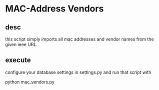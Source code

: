 # MAC-Address Vendors

## desc

this script simply imports all mac addresses and vendor names from the given ieee URL.

## execute

configure your database settings in settings.py and run that script with

python mac_vendors.py
